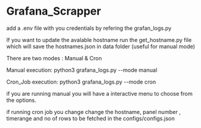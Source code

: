 # Grafana_Scrapper

add a .env file with you credentials by refering the grafan_logs.py 

If you want to update the avalable hostname run the get_hostname.py file which will save the hostnames.json in data folder (useful for manual mode) 

There are two modes : Manual & Cron 

Manual execution: python3 grafana_logs.py --mode manual

Cron_Job execution: python3 grafana_logs.py --mode cron

if you are running manual you will have a interactive menu to choose from the options.

if running cron job you change change the hostname, panel number , timerange and no of rows to be fetched in the configs/configs.json






